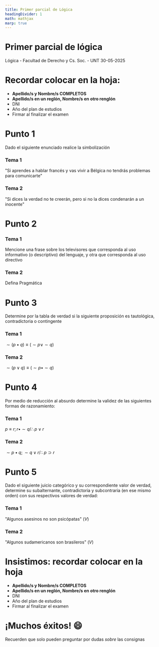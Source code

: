 ```yaml
---
title: Primer parcial de Lógica
headingDivider: 1
math: mathjax
marp: true
---
```


<!--

-->
# <!--fit--> Primer parcial de lógica
Lógica - Facultad de Derecho y Cs. Soc. - UNT
30-05-2025

# Recordar colocar en la hoja:

- **Apellido/s y Nombre/s COMPLETOS**
- **Apellido/s en un reglón, Nombre/s en otro renglón**
- DNI
- Año del plan de estudios
- Firmar al finalizar el examen

# Punto 1
Dado el siguiente enunciado realice la simbolización

### Tema 1

"Si aprendes a hablar francés  y vas vivir a Bélgica no tendrás problemas para comunicarte"

### Tema 2

"Si dices la verdad no te creerán, pero si no la dices condenarán a un inocente"

<!--
Para bella vista:

Si el hombre es moral, no está determinado unívocamente por el ambiente y cabe exigirle cuenta de sus eleccioneso
Solo si llueve iremos al cine o al teatro
-->

# Punto 2

### Tema 1

Mencione una frase sobre los televisores que corresponda al uso informativo (o descriptivo) del lenguaje, y otra que corresponda al uso directivo

### Tema 2

Defina Pragmática

<!--
# Punto 2
Teniendo en cuenta la definición de validez y la noción de verdad:

### Tema 1

Explique por qué la noción de validez es independiente de la noción de verdad

### Tema 2

Explique la noción sintáctica de validez y su diferencia con la definición semántica
-->

<!--
Para bella vista:

Explique qué es un razonamiento y justifique porqué los razonamientos no son ni verdaderos o falsos
Diferencie la noción de validez semántica con la validez sintáctica
-->
# Punto 3
Determine por la tabla de verdad si la siguiente proposición es tautológica, contradictoria o contingente

### Tema 1
$\sim (p \bullet q) \equiv (\sim p \lor \sim q)$

### Tema 2
$\sim (p \lor q) \equiv (\sim p \bullet \sim q)$

<!--
Para Bella Vista:
Dado el siguiente ejercicio simbolización y su correspondiente tabla de verdad.
Determine si el razonamiento es válido o inválido,

Si no tenemos el presupuesto suficiente, no podremos seguir con el dictado de clases. Tenemos el presupuesto suficiente. Por lo tanto, Podemos seguir con el dictado de clases.
Si apruebas todas las materias, entonces pasas de año. No pasaste de año. Por lo tanto, No aprobaste todas las materias.
-->
# Punto 4
Por medio de reducción al absurdo determine la validez de las siguientes formas de razonamiento:

### Tema 1
$p \equiv r ; r \bullet \sim q / \therefore p \lor r$

### Tema 2
$\sim p \bullet q ; \sim q \lor r / \therefore p \supset r$

<!--
$p \supset q; q \supset r / \therefore p \supset r$
$p \lor q; p \supset r; q \supset r / \therefore r$
-->
# Punto 5
Dado el siguiente juicio categórico y su correspondiente valor de verdad, determine su subalternante, contradictoria y subcontraria (en ese mismo orden) con sus respectivos valores de verdad:

### Tema 1
"Algunos asesinos no son psicópatas" $(V)$

### Tema 2
"Algunos sudamericanos son brasileros" $(V)$

<!--  
Bella vista:

Dado el siguiente silogismo determine figura, modo y si es válido o no.
De no ser válido indique que regla (o reglas) viola.

Ningún pájaro es un pez
Todo pájaro es un animal
<br>
Ningún animal es un pez

Algunos profesores están casados
Ningún esposos está casados
<br>
Algunos profesores no son profesores
-->

# Insistimos: recordar colocar en la hoja

- **Apellido/s y Nombre/s COMPLETOS**
- **Apellido/s en un reglón, Nombre/s en otro renglón**
- DNI
- Año del plan de estudios
- Firmar al finalizar el examen

# <!--fit--> ¡Muchos éxitos! 😄
Recuerden que solo pueden preguntar por dudas *sobre* las consignas 
